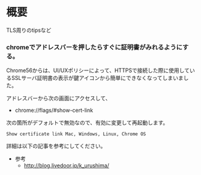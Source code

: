 # 概要
TLS周りのtipsなど

### chromeでアドレスバーを押したらすぐに証明書がみれるようにする。

Chrome56からは、UI/UXポリシーによって、HTTPSで接続した際に使用しているSSLサーバ証明書の表示が鍵アイコンから簡単にできなくなってしまいました。

アドレスバーから次の画面にアクセスして、
- chrome://flags/#show-cert-link

次の箇所がデフォルトで無効なので、有効に変更して再起動します。
```
Show certificate link Mac, Windows, Linux, Chrome OS
```

詳細は以下の記事を参考にしてください。

- 参考
  - http://blog.livedoor.jp/k_urushima/
